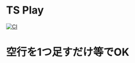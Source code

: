 # TS Play

[![CI](https://github.com/toshi61017891-cmyk/ts-play/actions/workflows/ci.yml/badge.svg)](https://github.com/toshi61017891-cmyk/ts-play/actions/workflows/ci.yml)

# 空行を1つ足すだけ等でOK

